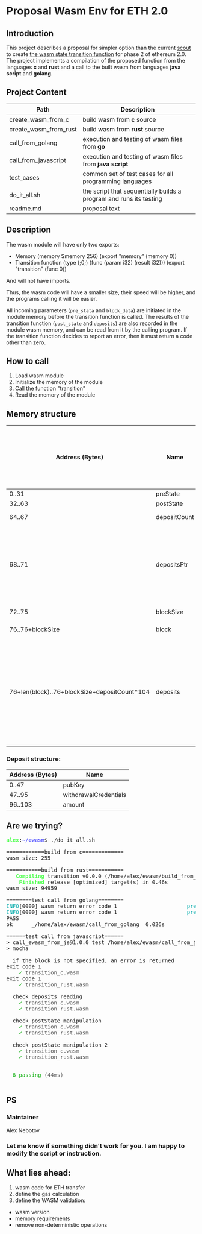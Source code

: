 # Proposal Wasm Env for ETH 2.0
## Introduction
This project describes a proposal for simpler option than the current [scout](https://github.com/ewasm/scout) to create [the wasm state transition function](https://notes.ethereum.org/@vbuterin/Bkoaj4xpN#Shard-processing)  for phase 2 of ethereum 2.0.
The project implements a compilation of the proposed function from the languages **c** and **rust** and a call to the built wasm from languages **java script** and **golang**.

## Project Content

| Path | Description |
|--|--|
| create_wasm_from_c  | build wasm from **c** source |
| create_wasm_from_rust | build wasm from **rust** source |
| call_from_golang | execution and testing of wasm files from **go** |
| call_from_javascript | execution and testing of wasm files from **java script** |
| test_cases | common set of test cases for all programming languages |
| do_it_all.sh | the script that sequentially builds a program and runs its testing |
| readme.md | proposal text |

## Description

The wasm module will have only two exports:
 - Memory
    (memory $memory 256)
    (export  "memory" (memory  0))
 - Transition function
    (type  (;0;) (func (param  i32) (result  i32)))
    (export  "transition" (func  0))

And will not have imports.

Thus, the wasm code will have a smaller size, their speed will be higher, and the programs calling it will be easier.

All incoming parameters (`pre_stata` and `block_data`) are initiated in the module memory before the transition function is called. The results of the transition function (`post_state` and `deposits`) are also recorded in the module wasm memory, and can be read from it by the calling program.
If the transition function decides to report an error, then it must return a code other than zero.

## How to call

 1. Load wasm module
 2. Initialize the memory of the module
 3. Call the function "transition"
 4. Read the memory of the module

## Memory structure

| Address (Bytes) | Name | Direction | How the owner initiates before calling the transition function | What are the values after calling the function |
|--|--|--|--|--|
| 0..31 | preState | In | preState | undefined |
| 32..63 | postState | Out | preState | postState |
| 64..67 | depositCount | Out | 0 | deposit count |
| 68..71 | depositsPtr | Out | Indicates position after block data. May be changed in the transition function | deposits pointer |
| 72..75 | blockSize | In | Size of block | undefined |
| 76..76+blockSize | block | In | Size of block | undefined |
| 76+len(block)..76+blockSize+depositCount*104 | deposits | Out | undefined | By default, the transition function writes deposit data here. But the place can be changed through change depositsPtr |

### Deposit structure:
| Address (Bytes) | Name |
|--|--|
| 0..47 | pubKey |
| 47..95 | withdrawalCredentials |
| 96..103 | amount |

## Are we trying?

<pre><font color="#55FF55"><b>alex</b></font>:<font color="#5555FF"><b>~/ewasm</b></font>$ ./do_it_all.sh 

============build from c=============
wasm size: 255

===========build from rust===========
<font color="#55FF55"><b>   Compiling</b></font> transition v0.0.0 (/home/alex/ewasm/build_from_rust)
<font color="#55FF55"><b>    Finished</b></font> release [optimized] target(s) in 0.46s
wasm size: 94959

========test call from golang========
<font color="#00AAAA">INFO</font>[0000] wasm return error code 1                      <font color="#00AAAA">prefix</font>=ewasm
<font color="#00AAAA">INFO</font>[0000] wasm return error code 1                      <font color="#00AAAA">prefix</font>=ewasm
PASS
ok  	_/home/alex/ewasm/call_from_golang	0.026s

======test call from javascript======
&gt; call_ewasm_from_js@1.0.0 test /home/alex/ewasm/call_from_javascript
&gt; mocha

  if the block is not specified, an error is returned
exit code 1
  <font color="#00AA00">  ✓</font><font color="#555555"> transition_c.wasm</font>
exit code 1
  <font color="#00AA00">  ✓</font><font color="#555555"> transition_rust.wasm</font>

  check deposits reading
  <font color="#00AA00">  ✓</font><font color="#555555"> transition_c.wasm</font>
  <font color="#00AA00">  ✓</font><font color="#555555"> transition_rust.wasm</font>

  check postState manipulation
  <font color="#00AA00">  ✓</font><font color="#555555"> transition_c.wasm</font>
  <font color="#00AA00">  ✓</font><font color="#555555"> transition_rust.wasm</font>

  check postState manipulation 2
  <font color="#00AA00">  ✓</font><font color="#555555"> transition_c.wasm</font>
  <font color="#00AA00">  ✓</font><font color="#555555"> transition_rust.wasm</font>


<font color="#55FF55"> </font><font color="#00AA00"> 8 passing</font><font color="#555555"> (44ms)</font>

</pre>

## PS
### Maintainer
Alex Nebotov
### Let me know if something didn't work for you. I am happy to modify the script or instruction.


## What lies ahead:
1) wasm code for ETH transfer
2) define the gas calculation
3) define the WASM validation:
  * wasm version
  * memory requirements
  * remove non-deterministic operations